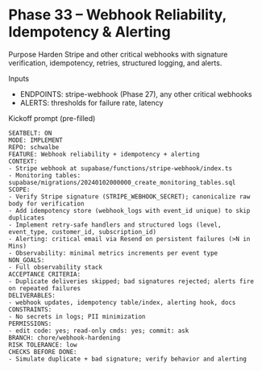 # Phase 33 – Webhook Reliability, Idempotency & Alerting

Purpose
Harden Stripe and other critical webhooks with signature verification, idempotency, retries, structured logging, and alerts.

Inputs
- ENDPOINTS: stripe-webhook (Phase 27), any other critical webhooks
- ALERTS: thresholds for failure rate, latency

Kickoff prompt (pre-filled)
```
SEATBELT: ON
MODE: IMPLEMENT
REPO: schwalbe
FEATURE: Webhook reliability + idempotency + alerting
CONTEXT:
- Stripe webhook at supabase/functions/stripe-webhook/index.ts
- Monitoring tables: supabase/migrations/20240102000000_create_monitoring_tables.sql
SCOPE:
- Verify Stripe signature (STRIPE_WEBHOOK_SECRET); canonicalize raw body for verification
- Add idempotency store (webhook_logs with event_id unique) to skip duplicates
- Implement retry-safe handlers and structured logs (level, event_type, customer_id, subscription_id)
- Alerting: critical email via Resend on persistent failures (>N in Mins)
- Observability: minimal metrics increments per event type
NON_GOALS:
- Full observability stack
ACCEPTANCE CRITERIA:
- Duplicate deliveries skipped; bad signatures rejected; alerts fire on repeated failures
DELIVERABLES:
- webhook updates, idempotency table/index, alerting hook, docs
CONSTRAINTS:
- No secrets in logs; PII minimization
PERMISSIONS:
- edit code: yes; read-only cmds: yes; commit: ask
BRANCH: chore/webhook-hardening
RISK TOLERANCE: low
CHECKS BEFORE DONE:
- Simulate duplicate + bad signature; verify behavior and alerting
```
